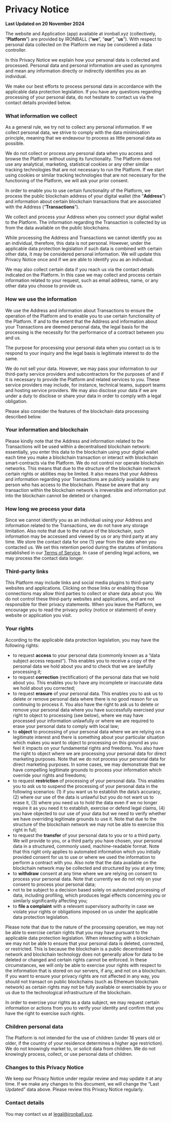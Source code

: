 # Privacy Notice

**Last Updated on 20 November 2024**

The website and Application (app) available at ironball.xyz (collectively, “**Platform**”) are provided by IRONBALL (“**we**”, “**our**”, “**us**”). With respect to personal data collected on the Platform we may be considered a data controller.

In this Privacy Notice we explain how your personal data is collected and processed. Personal data and personal information are used as synonyms and mean any information directly or indirectly identifies you as an individual.

We make our best efforts to process personal data in accordance with the applicable data protection legislation. If you have any questions regarding processing of your personal data, do not hesitate to contact us via the contact details provided below.

### What information we collect

As a general rule, we try not to collect any personal information. If we collect personal data, we strive to comply with the data minimisation principle, meaning that we endeavour to process as little personal data as possible.

We do not collect or process any personal data when you access and browse the Platform without using its functionality. The Platform does not use any analytical, marketing, statistical cookies or any other similar tracking technologies that are not necessary to run the Platform. If we start using cookies or similar tracking technologies that are not necessary for the functioning of the Platform, we will ask your prior consent.

In order to enable you to use certain functionality of the Platform, we process the public blockchain address of your digital wallet (the “**Address**”) and information about certain blockchain transactions that are associated with the Address (“**Transactions**”).

We collect and process your Address when you connect your digital wallet to the Platform. The information regarding the Transaction is collected by us from the data available on the public blockchains.

While processing the Address and Transactions we cannot identify you as an individual, therefore, this data is not personal. However, under the applicable data protection legislation if such data is combined with certain other data, it may be considered personal information. We will update this Privacy Notice once and if we are able to identify you as an individual.

We may also collect certain data if you reach us via the contact details indicated on the Platform. In this case we may collect and process certain information related to your request, such as email address, name, or any other data you choose to provide us.

### How we use the information

We use the Address and information about Transactions to ensure the operation of the Platform and to enable you to use certain functionality of the Platform. If and to the extent that the Address and information about your Transactions are deemed personal data, the legal basis for the processing is the necessity for the performance of a contract between you and us.

The purpose for processing your personal data when you contact us is to respond to your inquiry and the legal basis is legitimate interest to do the same.

We do not sell your data. However, we may pass your information to our third-party service providers and subcontractors for the purposes of and if it is necessary to provide the Platform and related services to you. These service providers may include, for instance, technical teams, support teams and hosting service providers. We may also disclose your data if we are under a duty to disclose or share your data in order to comply with a legal obligation.

Please also consider the features of the blockchain data processing described below.

### Your information and blockchain

Please kindly note that the Address and information related to the Transactions will be used within a decentralised blockchain network: essentially, you enter this data to the blockchain using your digital wallet each time you make a blockchain transaction or interact with blockchain smart-contracts via the Platform. We do not control nor operate blockchain networks. This means that due to the structure of the blockchain network certain rights or abilities may be limited. It also means that your Address and information regarding your Transactions are publicly available to any person who has access to the blockchain. Please be aware that any transaction within the blockchain network is irreversible and information put into the blockchain cannot be deleted or changed.

### How long we process your data

Since we cannot identify you as an individual using your Address and information related to the Transactions, we do not have any storage limitation. Also note that due to the nature of the blockchain, such information may be accessed and viewed by us or any third party at any time. We store the contact data for one (1) year from the date when you contacted us. We set this retention period during the statutes of limitations established in our [Terms of Service](broken-reference). In case of pending legal actions, we may process the contact data longer.

### Third-party links

This Platform may include links and social media plugins to third-party websites and applications. Clicking on those links or enabling those connections may allow third parties to collect or share data about you. We do not control these third-party websites and applications, and are not responsible for their privacy statements. When you leave the Platform, we encourage you to read the privacy policy (notice or statement) of every website or application you visit.

### Your rights

According to the applicable data protection legislation, you may have the following rights:

* to request **access** to your personal data (commonly known as a “data subject access request”). This enables you to receive a copy of the personal data we hold about you and to check that we are lawfully processing it;
* to request **correction** (rectification) of the personal data that we hold about you. This enables you to have any incomplete or inaccurate data we hold about you corrected;
* to request **erasure** of your personal data. This enables you to ask us to delete or remove personal data where there is no good reason for us continuing to process it. You also have the right to ask us to delete or remove your personal data where you have successfully exercised your right to object to processing (see below), where we may have processed your information unlawfully or where we are required to erase your personal data to comply with local law;
* to **object** to processing of your personal data where we are relying on a legitimate interest and there is something about your particular situation which makes you want to object to processing on this ground as you feel it impacts on your fundamental rights and freedoms. You also have the right to object where we are processing your personal data for direct marketing purposes. Note that we do not process your personal data for direct marketing purposes. In some cases, we may demonstrate that we have compelling legitimate grounds to process your information which override your rights and freedoms;
* to request **restriction** of processing of your personal data. This enables you to ask us to suspend the processing of your personal data in the following scenarios: (1) if you want us to establish the data’s accuracy, (2) where our use of the data is unlawful but you do not want us to erase it, (3) where you need us to hold the data even if we no longer require it as you need it to establish, exercise or defend legal claims, (4) you have objected to our use of your data but we need to verify whether we have overriding legitimate grounds to use it. Note that due to the structure of the blockchain network we may not be able to exercise this right in full;
* to request the **transfer** of your personal data to you or to a third party. We will provide to you, or a third party you have chosen, your personal data in a structured, commonly used, machine-readable format. Note that this right only applies to automated information which you initially provided consent for us to use or where we used the information to perform a contract with you. Also note that the data available on the blockchain network may be collected and structured by you at any time;
* to **withdraw** consent at any time where we are relying on consent to process your personal data. Note that currently we do not rely on your consent to process your personal data;
* not to be subject to a decision based solely on automated processing of data, including profiling, which produces legal effects concerning you or similarly significantly affecting you;
* to **file a complaint** with a relevant supervisory authority in case we violate your rights or obligations imposed on us under the applicable data protection legislation.

Please note that due to the nature of the processing operation, we may not be able to exercise certain rights that you may have pursuant to the applicable data protection legislation. When interacting with a blockchain we may not be able to ensure that your personal data is deleted, corrected, or restricted. This is because the blockchain is a public decentralised network and blockchain technology does not generally allow for data to be deleted or changed and certain rights cannot be enforced. In these circumstances, we will only be able to exercise your rights with respect to the information that is stored on our servers, if any, and not on a blockchain. If you want to ensure your privacy rights are not affected in any way, you should not transact on public blockchains (such as Ethereum blockchain network) as certain rights may not be fully available or exercisable by you or us due to the technological infrastructure of the blockchain.

In order to exercise your rights as a data subject, we may request certain information or actions from you to verify your identity and confirm that you have the right to exercise such rights.

### Children personal data

The Platform is not intended for the use of children (under 18 years old or older, if the country of your residence determines a higher age restriction). We do not knowingly market to, or solicit data from children. We do not knowingly process, collect, or use personal data of children.

### Changes to this Privacy Notice

We keep our Privacy Notice under regular review and may update it at any time. If we make any changes to this document, we will change the “Last Updated” data above. Please review this Privacy Notice regularly.

### Contact details

You may contact us at legal@ironball.xyz.
